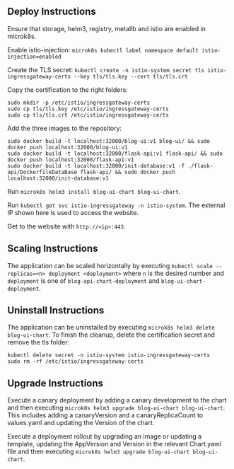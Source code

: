 ## Deploy Instructions

Ensure that storage, helm3, registry, metallb and istio are enabled in microk8s.

Enable istio-injection:
`microk8s kubectl label namespace default istio-injection=enabled`

Create the TLS secret:
`kubectl create -n istio-system secret tls istio-ingressgateway-certs --key tls/tls.key --cert tls/tls.crt`

Copy the certification to the right folders:
```
sudo mkdir -p /etc/istio/ingressgateway-certs
sudo cp tls/tls.key /etc/istio/ingressgateway-certs
sudo cp tls/tls.crt /etc/istio/ingressgateway-certs
```

Add the three images to the repository:

```
sudo docker build -t localhost:32000/blog-ui:v1 blog-ui/ && sudo docker push localhost:32000/blog-ui:v1
sudo docker build -t localhost:32000/flask-api:v1 flask-api/ && sudo docker push localhost:32000/flask-api:v1
sudo docker build -t localhost:32000/init-database:v1 -f ./flask-api/DockerfileDataBase flask-api/ && sudo docker push localhost:32000/init-database:v1
```

Run `microk8s helm3 install blog-ui-chart blog-ui-chart`.

Run `kubectl get svc istio-ingressgateway -n istio-system`. The external IP shown here is used to access the website.

Get to the website with `http://<ip>:443`.

## Scaling Instructions
The application can be scaled horizontally by executing `kubectl scale --replicas=<n> deployment <deployment>` where `n` is the desired number and `deployment` is one of `blog-api-chart-deployment` and `blog-ui-chart-deployment`.

## Uninstall Instructions
The application can be uninstalled by executing `microk8s helm3 delete blog-ui-chart`.
To finish the cleanup, delete the certification secret and remove the tls folder:
```
kubectl delete secret -n istio-system istio-ingressgateway-certs
sudo rm -rf /etc/istio/ingressgateway-certs
```

## Upgrade Instructions
Execute a canary deployment by adding a canary development to the chart and then executing `microk8s helm3 upgrade blog-ui-chart blog-ui-chart`. This includes adding a canaryVersion and a canaryReplicaCount to values.yaml and updating the Version of the chart.

Execute a deployment rollout by upgrading an image or updating a template, updating the AppVersion and Version in the relevant Chart.yaml file and then executing `microk8s helm3 upgrade blog-ui-chart blog-ui-chart`.
